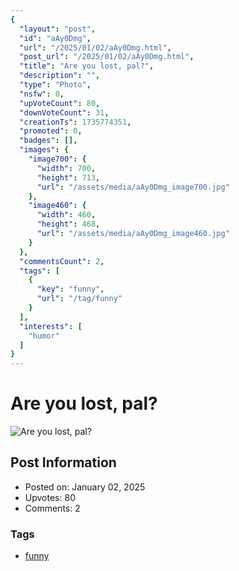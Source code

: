 ```yaml
---
{
  "layout": "post",
  "id": "aAy0Dmg",
  "url": "/2025/01/02/aAy0Dmg.html",
  "post_url": "/2025/01/02/aAy0Dmg.html",
  "title": "Are you lost, pal?",
  "description": "",
  "type": "Photo",
  "nsfw": 0,
  "upVoteCount": 80,
  "downVoteCount": 31,
  "creationTs": 1735774351,
  "promoted": 0,
  "badges": [],
  "images": {
    "image700": {
      "width": 700,
      "height": 713,
      "url": "/assets/media/aAy0Dmg_image700.jpg"
    },
    "image460": {
      "width": 460,
      "height": 468,
      "url": "/assets/media/aAy0Dmg_image460.jpg"
    }
  },
  "commentsCount": 2,
  "tags": [
    {
      "key": "funny",
      "url": "/tag/funny"
    }
  ],
  "interests": [
    "humor"
  ]
}
---
```


# Are you lost, pal?

![Are you lost, pal?](/assets/media/aAy0Dmg_image700.jpg)

## Post Information

- Posted on: January 02, 2025
- Upvotes: 80
- Comments: 2

### Tags

- [funny](/tag/funny)
